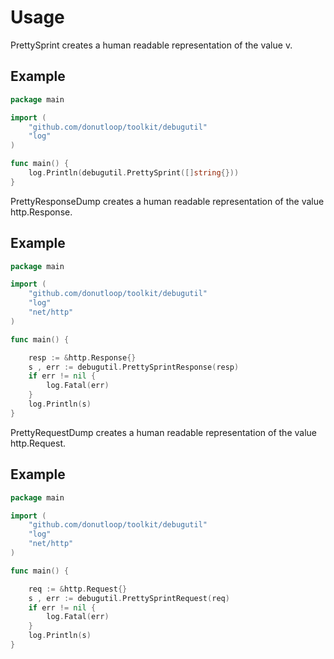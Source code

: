 # Usage

PrettySprint creates a human readable representation of the value v.

## Example 
```go 
package main 

import (
	"github.com/donutloop/toolkit/debugutil"
	"log"
)

func main() {
    log.Println(debugutil.PrettySprint([]string{}))
}
```

PrettyResponseDump creates a human readable representation of the value http.Response.

## Example 

```go 
package main 

import (
	"github.com/donutloop/toolkit/debugutil"
	"log"
	"net/http"
)

func main() {

    resp := &http.Response{}
    s , err := debugutil.PrettySprintResponse(resp)
    if err != nil {
        log.Fatal(err)
    }    
    log.Println(s)
}
```

PrettyRequestDump creates a human readable representation of the value http.Request.

## Example 

```go 
package main 

import (
	"github.com/donutloop/toolkit/debugutil"
	"log"
	"net/http"
)

func main() {

    req := &http.Request{}
    s , err := debugutil.PrettySprintRequest(req)
    if err != nil {
        log.Fatal(err)
    }    
    log.Println(s)
}
```